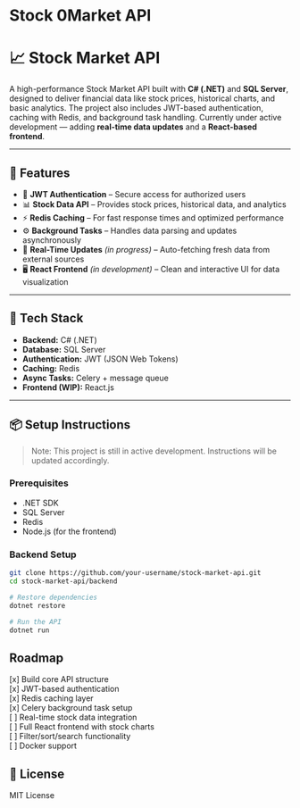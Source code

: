 # Stock 0Market API
# 📈 Stock Market API

A high-performance Stock Market API built with **C# (.NET)** and **SQL Server**, designed to deliver financial data like stock prices, historical charts, and basic analytics. The project also includes JWT-based authentication, caching with Redis, and background task handling. Currently under active development — adding **real-time data updates** and a **React-based frontend**.

---

## 🚀 Features

- 🔐 **JWT Authentication** – Secure access for authorized users
- 📊 **Stock Data API** – Provides stock prices, historical data, and analytics
- ⚡ **Redis Caching** – For fast response times and optimized performance
- ⚙️ **Background Tasks** – Handles data parsing and updates asynchronously
- 🔄 **Real-Time Updates** *(in progress)* – Auto-fetching fresh data from external sources
- 🖥️ **React Frontend** *(in development)* – Clean and interactive UI for data visualization

---

## 🧱 Tech Stack

- **Backend:** C# (.NET)
- **Database:** SQL Server
- **Authentication:** JWT (JSON Web Tokens)
- **Caching:** Redis
- **Async Tasks:** Celery + message queue
- **Frontend (WIP):** React.js

---

## 📦 Setup Instructions

> Note: This project is still in active development. Instructions will be updated accordingly.

### Prerequisites

- .NET SDK
- SQL Server
- Redis
- Node.js (for the frontend)

### Backend Setup

```bash
git clone https://github.com/your-username/stock-market-api.git
cd stock-market-api/backend

# Restore dependencies
dotnet restore

# Run the API
dotnet run
```

## Roadmap
[x] Build core API structure  
[x] JWT-based authentication  
[x] Redis caching layer  
[x] Celery background task setup  
[ ] Real-time stock data integration  
[ ] Full React frontend with stock charts  
[ ] Filter/sort/search functionality  
[ ] Docker support  

## 📄 License

MIT License
